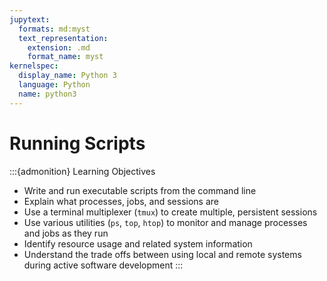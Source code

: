 ```yaml
---
jupytext:
  formats: md:myst
  text_representation:
    extension: .md
    format_name: myst
kernelspec:
  display_name: Python 3
  language: Python
  name: python3
---
```


Running Scripts
===============

:::{admonition} Learning Objectives
+ Write and run executable scripts from the command line
+ Explain what processes, jobs, and sessions are
+ Use a terminal multiplexer (`tmux`) to create multiple, persistent sessions
+ Use various utilities (`ps`, `top`, `htop`) to monitor and manage processes
  and jobs as they run
+ Identify resource usage and related system information
+ Understand the trade offs between using local and remote systems during
  active software development
:::


